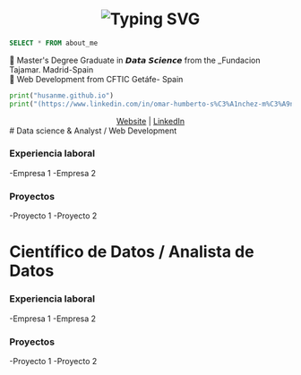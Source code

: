 
<h1 align="center">
<img src="https://readme-typing-svg.herokuapp.com?font=Lato&pause=1000&color=D4AF37&center=true&vCenter=true&width=435&lines=Hi+Everyone!+%F0%9F%91%8B%F0%9F%8F%BB;Welcome+to+my+GitHub+Profile!" alt="Typing SVG" />
</h1>

```sql
SELECT * FROM about_me
```

📌 Master's Degree Graduate in 𝘿𝙖𝙩𝙖 𝙎𝙘𝙞𝙚𝙣𝙘𝙚 from the _Fundacion Tajamar. Madrid-Spain
</br >
📌 Web Development from CFTIC Getáfe- Spain

```python
print("husanme.github.io")
print("(https://www.linkedin.com/in/omar-humberto-s%C3%A1nchez-m%C3%A9ndez-a5781546/)")
```

<div align="center">
<a href="https://sanmen.es">Website</a> | <a href="https://www.linkedin.com/in/omar-humberto">LinkedIn</a>
</div># Data science & Analyst / Web Development


### Experiencia laboral
-Empresa 1
-Empresa 2


### Proyectos
-Proyecto 1
-Proyecto 2

# Científico de Datos / Analista de Datos


### Experiencia laboral
-Empresa 1
-Empresa 2


### Proyectos
-Proyecto 1
-Proyecto 2
